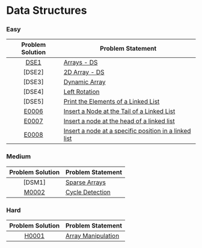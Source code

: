 # Data Structures

### Easy

| Problem Solution | Problem Statement                                       |
| :--------------: | ------------------------------------------------------- |
|      [DSE1]      | [Arrays - DS]                                           |
|      [DSE2]      | [2D Array - DS]                                         |
|      [DSE3]      | [Dynamic Array]                                         |
|      [DSE4]      | [Left Rotation]                                         |
|      [DSE5]      | [Print the Elements of a Linked List]                   |
|     [E0006]      | [Insert a Node at the Tail of a Linked List]            |
|     [E0007]      | [Insert a node at the head of a linked list]            |
|     [E0008]      | [Insert a node at a specific position in a linked list] |

### Medium

| Problem Solution | Problem Statement |
| :--------------: | ----------------- |
|      [DSM1]      | [Sparse Arrays]   |
|     [M0002]      | [Cycle Detection] |

### Hard

| Problem Solution | Problem Statement    |
| :--------------: | -------------------- |
|     [H0001]      | [Array Manipulation] |

[//]: # "Easy"
[dse1]: Easy/DSE1.js?ts=4
[arrays - ds]: https://www.hackerrank.com/challenges/arrays-ds/problem
[e0002]: Easy/DSE2.js?ts=4
[2d array - ds]: https://www.hackerrank.com/challenges/2d-array/problem
[e0003]: Easy/DSE3.js?ts=4
[dynamic array]: https://www.hackerrank.com/challenges/dynamic-array/problem
[e0004]: Easy/DSE4.js?ts=4
[left rotation]: https://www.hackerrank.com/challenges/array-left-rotation/problem
[e0005]: Easy/DSE5.js?ts=4
[print the elements of a linked list]: https://www.hackerrank.com/challenges/print-the-elements-of-a-linked-list/problem
[e0006]: Easy/E0006.cpp?ts=4
[insert a node at the tail of a linked list]: https://www.hackerrank.com/challenges/insert-a-node-at-the-tail-of-a-linked-list/problem
[e0007]: Easy/E0007.cpp?ts=4
[insert a node at the head of a linked list]: https://www.hackerrank.com/challenges/insert-a-node-at-the-head-of-a-linked-list/problem
[e0008]: Easy/E0008.cpp?ts=4
[insert a node at a specific position in a linked list]: https://www.hackerrank.com/challenges/insert-a-node-at-a-specific-position-in-a-linked-list/problem
[//]: # "Medium"
[m0001]: Medium/DSM1.js?ts=4
[sparse arrays]: https://www.hackerrank.com/challenges/sparse-arrays/problem
[m0002]: Medium/M0002.cpp?ts=4
[cycle detection]: https://www.hackerrank.com/challenges/detect-whether-a-linked-list-contains-a-cycle/problem
[//]: # "Hard"
[h0001]: Hard/H0001.cpp?ts=4
[array manipulation]: https://www.hackerrank.com/challenges/crush/problem
[//]: # "EOF"
